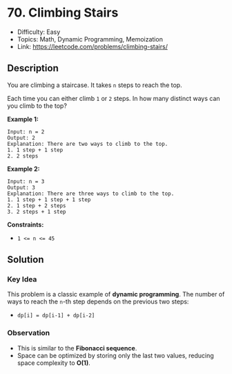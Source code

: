 # 70. Climbing Stairs

- Difficulty: Easy
- Topics: Math, Dynamic Programming, Memoization
- Link: https://leetcode.com/problems/climbing-stairs/

## Description

You are climbing a staircase. It takes `n` steps to reach the top.

Each time you can either climb `1` or `2` steps. In how many distinct ways can you climb to the top?

**Example 1:**

```
Input: n = 2
Output: 2
Explanation: There are two ways to climb to the top.
1. 1 step + 1 step
2. 2 steps
```

**Example 2:**

```
Input: n = 3
Output: 3
Explanation: There are three ways to climb to the top.
1. 1 step + 1 step + 1 step
2. 1 step + 2 steps
3. 2 steps + 1 step
```

**Constraints:**

- `1 <= n <= 45`

## Solution

### Key Idea

This problem is a classic example of **dynamic programming**. The number of ways to reach the `n`-th step depends on the previous two steps:

- `dp[i] = dp[i-1] + dp[i-2]`

### Observation

- This is similar to the **Fibonacci sequence**.
- Space can be optimized by storing only the last two values, reducing space complexity to **O(1)**.
